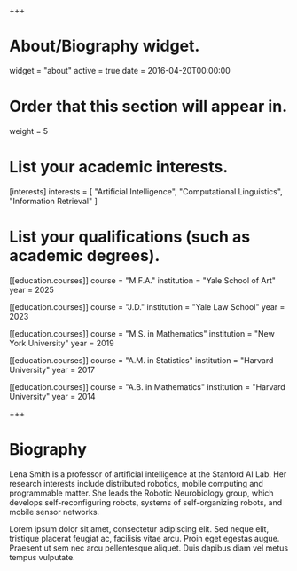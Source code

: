 +++
# About/Biography widget.
widget = "about"
active = true
date = 2016-04-20T00:00:00

# Order that this section will appear in.
weight = 5

# List your academic interests.
[interests]
  interests = [
    "Artificial Intelligence",
    "Computational Linguistics",
    "Information Retrieval"
  ]

# List your qualifications (such as academic degrees).
[[education.courses]]
  course = "M.F.A."
  institution = "Yale School of Art"
  year = 2025

[[education.courses]]
  course = "J.D."
  institution = "Yale Law School"
  year = 2023

[[education.courses]]
  course = "M.S. in Mathematics"
  institution = "New York University"
  year = 2019
  
  [[education.courses]]
  course = "A.M. in Statistics"
  institution = "Harvard University"
  year = 2017

[[education.courses]]
  course = "A.B. in Mathematics"
  institution = "Harvard University"
  year = 2014
 
+++

# Biography

Lena Smith is a professor of artificial intelligence at the Stanford AI Lab. Her research interests include distributed robotics, mobile computing and programmable matter. She leads the Robotic Neurobiology group, which develops self-reconfiguring robots, systems of self-organizing robots, and mobile sensor networks.

Lorem ipsum dolor sit amet, consectetur adipiscing elit. Sed neque elit, tristique placerat feugiat ac, facilisis vitae arcu. Proin eget egestas augue. Praesent ut sem nec arcu pellentesque aliquet. Duis dapibus diam vel metus tempus vulputate. 
